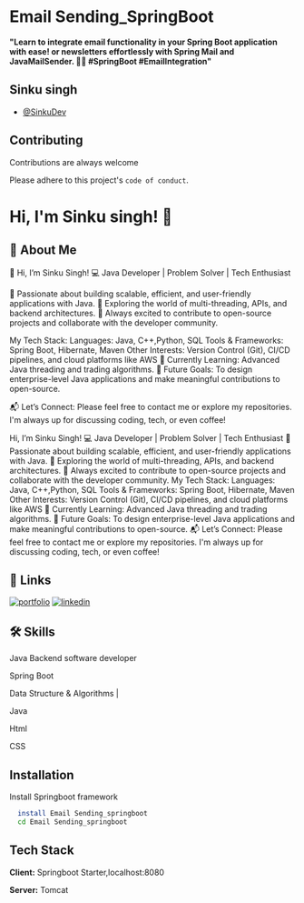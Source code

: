 
# Email Sending_SpringBoot



**"Learn to integrate email functionality in your Spring Boot application with ease!  or newsletters effortlessly with Spring Mail and JavaMailSender. 🚀📧 #SpringBoot #EmailIntegration"**  


## Sinku singh

- [@SinkuDev](https://github.com/SinkuDev)


## Contributing

Contributions are always welcome

Please adhere to this project's `code of conduct`.


# Hi, I'm Sinku singh! 👋


## 🚀 About Me
👋 Hi, I’m Sinku Singh!
💻 Java Developer | Problem Solver | Tech Enthusiast

🔹 Passionate about building scalable, efficient, and user-friendly applications with Java.
🔹 Exploring the world of multi-threading, APIs, and backend architectures.
🔹 Always excited to contribute to open-source projects and collaborate with the developer community.

My Tech Stack:
Languages: Java, C++,Python, SQL
Tools & Frameworks: Spring Boot, Hibernate, Maven
Other Interests: Version Control (Git), CI/CD pipelines, and cloud platforms like AWS
🌟 Currently Learning: Advanced Java threading and trading algorithms.
🚀 Future Goals: To design enterprise-level Java applications and make meaningful contributions to open-source.

📬 Let’s Connect:
Please feel free to contact me or explore my repositories. I'm always up for discussing coding, tech, or even coffee!


Hi, I’m Sinku Singh! 💻 Java Developer | Problem Solver | Tech Enthusiast 🔹 Passionate about building scalable, efficient, and user-friendly applications with Java. 🔹 Exploring the world of multi-threading, APIs, and backend architectures. 🔹 Always excited to contribute to open-source projects and collaborate with the developer community. My Tech Stack: Languages: Java, C++,Python, SQL Tools & Frameworks: Spring Boot, Hibernate, Maven Other Interests: Version Control (Git), CI/CD pipelines, and cloud platforms like AWS 🌟 Currently Learning: Advanced Java threading and trading algorithms. 🚀 Future Goals: To design enterprise-level Java applications and make meaningful contributions to open-source. 📬 Let’s Connect: Please feel free to contact me or explore my repositories. I'm always up for discussing coding, tech, or even coffee! 




## 🔗 Links
[![portfolio](https://img.shields.io/badge/my_portfolio-000?style=for-the-badge&logo=ko-fi&logoColor=white)](https://github.com/SinkuDev)
[![linkedin](https://img.shields.io/badge/linkedin-0A66C2?style=for-the-badge&logo=linkedin&logoColor=white)](https://www.linkedin.com/in/sinku-singh-7a22ab233/)


## 🛠 Skills
Java Backend software developer 

Spring Boot 

Data Structure & Algorithms | 

Java


Html

CSS






## Installation

Install Springboot framework

```bash
  install Email Sending_springboot
  cd Email Sending_springboot
```
    
## Tech Stack

**Client:** Springboot Starter,localhost:8080

**Server:** Tomcat

